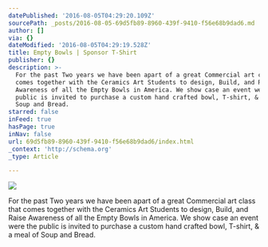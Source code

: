 ```yaml
---
datePublished: '2016-08-05T04:29:20.109Z'
sourcePath: _posts/2016-08-05-69d5fb89-8960-439f-9410-f56e68b9dad6.md
author: []
via: {}
dateModified: '2016-08-05T04:29:19.528Z'
title: Empty Bowls | Sponsor T-Shirt
publisher: {}
description: >-
  For the past Two years we have been apart of a great Commercial art class that
  comes together with the Ceramics Art Students to design, Build, and Raise
  Awareness of all the Empty Bowls in America. We show case an event were the
  public is invited to purchase a custom hand crafted bowl, T-shirt, & a meal of
  Soup and Bread. 
starred: false
inFeed: true
hasPage: true
inNav: false
url: 69d5fb89-8960-439f-9410-f56e68b9dad6/index.html
_context: 'http://schema.org'
_type: Article

---
```

![](https://the-grid-user-content.s3-us-west-2.amazonaws.com/c9e5378e-2e61-4c1a-91d9-5650b549aef1.jpg)

For the past Two years we have been apart of a great Commercial art class that comes together with the Ceramics Art Students to design, Build, and Raise Awareness of all the Empty Bowls in America. We show case an event were the public is invited to purchase a custom hand crafted bowl, T-shirt, & a meal of Soup and Bread.